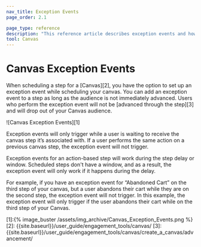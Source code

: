 ```yaml
---
nav_title: Exception Events 
page_order: 2.1

page_type: reference
description: "This reference article describes exception events and how they impact your Canvas steps."
tool: Canvas
---
```


# Canvas Exception Events

When scheduling a step for a [Canvas][2], you have the option to set up an exception event while scheduling your canvas. You can add an exception event to a step as long as the audience is not immediately advanced. Users who perform the exception event will not be [advanced through the step][3] and will drop out of your Canvas audience.

![Canvas Exception Events][1]

Exception events will only trigger while a user is waiting to receive the canvas step it’s associated with. If a user performs the same action on a previous canvas step, the exception event will not trigger.

Exception events for an action-based step will work during the step delay or window. Scheduled steps don't have a window, and as a result, the exception event will only work if it happens during the delay.

For example, if you have an exception event for “Abandoned Cart” on the third step of your canvas, but a user abandons their cart while they are on the second step, the exception event will not trigger. In this example, the exception event will only trigger if the user abandons their cart while on the third step of your Canvas. 


[1]:{% image_buster /assets/img_archive/Canvas_Exception_Events.png %}
[2]: {{site.baseurl}}/user_guide/engagement_tools/canvas/
[3]: {{site.baseurl}}/user_guide/engagement_tools/canvas/create_a_canvas/advancement/
